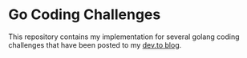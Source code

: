 
# Go Coding Challenges

This repository contains my implementation for several golang coding challenges 
that have been posted to my [dev.to blog](https://dev.to/johnscode).


